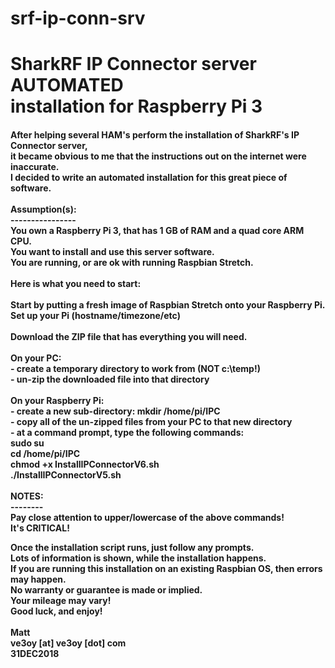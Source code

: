 # srf-ip-conn-srv
<H1>SharkRF IP Connector server AUTOMATED<br>installation for Raspberry Pi 3</H1>

<H4>After helping several HAM's perform the installation of SharkRF's IP Connector server,<br>
it became obvious to me that the instructions out on the internet were inaccurate.
<br>
I decided to write an automated installation for this great piece of software.<br>
<br>
Assumption(s):<br>
----------------<br>
You own a Raspberry Pi 3, that has 1 GB of RAM and a quad core ARM CPU.<br>
You want to install and use this server software.<br>
You are running, or are ok with running Raspbian Stretch.<br>
<br>
Here is what you need to start:<br>
<br>
Start by putting a fresh image of Raspbian Stretch onto your Raspberry Pi.<br>
Set up your Pi (hostname/timezone/etc)<br>
<br>
Download the ZIP file that has everything you will need.<br>
<br>
On your PC:<br>
- create a temporary directory to work from (NOT c:\temp!)<br>
- un-zip the downloaded file into that directory<br>
<br>
On your Raspberry Pi:<br>
- create a new sub-directory:  mkdir /home/pi/IPC<br>
- copy all of the un-zipped files from your PC to that new directory<br>
- at a command prompt, type the following commands:<br>
	sudo su<br>
	cd /home/pi/IPC<br>
	chmod +x InstallIPConnectorV6.sh<br>
	./InstallIPConnectorV5.sh<br>
<br>
NOTES:<br>
--------<br>
Pay close attention to upper/lowercase of the above commands!<br>
It's CRITICAL!<br>

Once the installation script runs, just follow any prompts.<br>
Lots of information is shown, while the installation happens.<br>
If you are running this installation on an existing Raspbian OS, then errors may happen.<br>
No warranty or guarantee is made or implied.<br>
Your mileage may vary!<br>
Good luck, and enjoy!<br>
<br>
Matt<br>
ve3oy [at] ve3oy [dot] com<br>
31DEC2018<br>
</H4>
